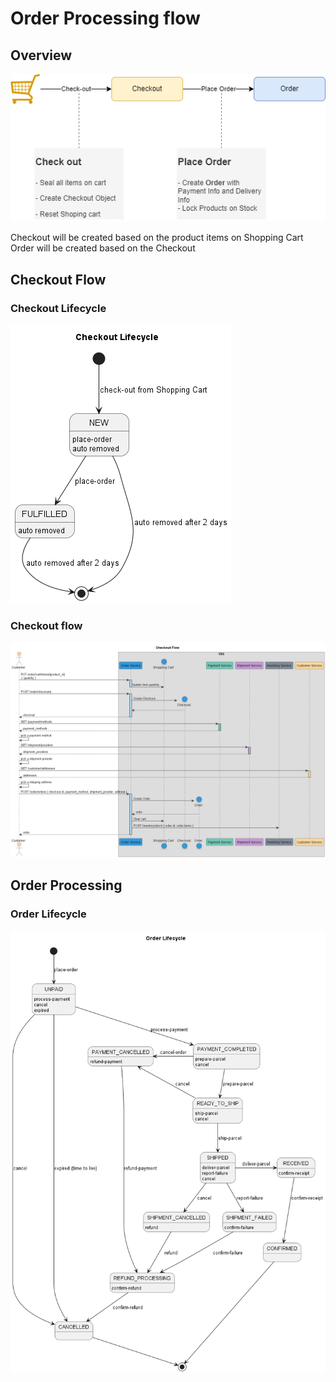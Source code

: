 # Order Processing flow

## Overview

![Order Flow overview](./imgs/orders.drawio.png)

Checkout will be created based on the product items on Shopping Cart
Order will be created based on the Checkout

## Checkout Flow

### Checkout Lifecycle
![Checkout Lifecycle](./imgs/Checkout%20Lifecycle.png)

### Checkout flow

![Checkout Flow](./imgs/Checkout%20Flow.png)

## Order Processing

### Order Lifecycle

![Order Lifecycle](./imgs/Order%20Lifecycle.png)
